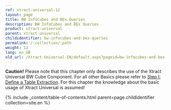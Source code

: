 ```yaml
---
ref: xtract-universal-12
layout: page
title: BW InfoCubes and BEx Queries
description: BW InfoCubes and BEx Queries
product: xtract-universal
parent: xtract-universal
childidentifier: bw-infocubes-and-bex-queries
permalink: /:collection/:path
weight: 12
lang: en_GB
old_url: /Xtract-Universal-EN/default.aspx?pageid=bw-infocubes-and-bex-queries
---
```


**Caution!** Please note that this chapter only describes the use of the Xtract Universal BW Cube Component. For all other Basics please refer to [Step I: Define a Table Extraction](./getting-started-table/step1-define-a-table-extraction). For this chapter the knowledge about the basic usage of Xtract Universal is assumed! 

{% include _content/table-of-contents.html parent=page.childidentifier collection=site.en %}